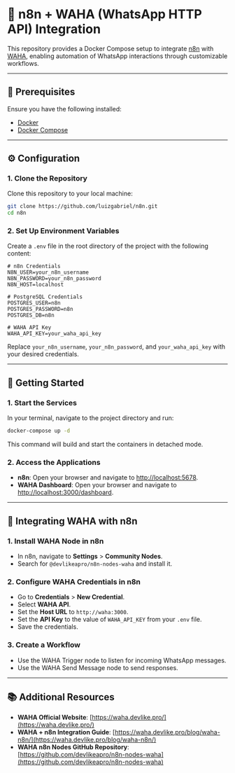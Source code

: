 # 🤖 n8n + WAHA (WhatsApp HTTP API) Integration

This repository provides a Docker Compose setup to integrate [n8n](https://n8n.io/) with [WAHA](https://waha.devlike.pro/), enabling automation of WhatsApp interactions through customizable workflows.

---

## 🧰 Prerequisites

Ensure you have the following installed:

- [Docker](https://docs.docker.com/get-docker/)
- [Docker Compose](https://docs.docker.com/compose/install/)

---

## ⚙️ Configuration

### 1. Clone the Repository

Clone this repository to your local machine:

```bash
git clone https://github.com/luizgabriel/n8n.git
cd n8n
```

### 2. Set Up Environment Variables

Create a `.env` file in the root directory of the project with the following content:

```env
# n8n Credentials
N8N_USER=your_n8n_username
N8N_PASSWORD=your_n8n_password
N8N_HOST=localhost

# PostgreSQL Credentials
POSTGRES_USER=n8n
POSTGRES_PASSWORD=n8n
POSTGRES_DB=n8n

# WAHA API Key
WAHA_API_KEY=your_waha_api_key
```

Replace `your_n8n_username`, `your_n8n_password`, and `your_waha_api_key` with your desired credentials.

---

## 🚀 Getting Started

### 1. Start the Services

In your terminal, navigate to the project directory and run:

```bash
docker-compose up -d
```

This command will build and start the containers in detached mode.

### 2. Access the Applications

- **n8n**: Open your browser and navigate to [http://localhost:5678](http://localhost:5678).
- **WAHA Dashboard**: Open your browser and navigate to [http://localhost:3000/dashboard](http://localhost:3000/dashboard).

---

## 🔌 Integrating WAHA with n8n

### 1. Install WAHA Node in n8n

- In n8n, navigate to **Settings** > **Community Nodes**.
- Search for `@devlikeapro/n8n-nodes-waha` and install it.

### 2. Configure WAHA Credentials in n8n

- Go to **Credentials** > **New Credential**.
- Select **WAHA API**.
- Set the **Host URL** to `http://waha:3000`.
- Set the **API Key** to the value of `WAHA_API_KEY` from your `.env` file.
- Save the credentials.

### 3. Create a Workflow

- Use the WAHA Trigger node to listen for incoming WhatsApp messages.
- Use the WAHA Send Message node to send responses.

---

## 📚 Additional Resources

- **WAHA Official Website**: [https://waha.devlike.pro/](https://waha.devlike.pro/)
- **WAHA + n8n Integration Guide**: [https://waha.devlike.pro/blog/waha-n8n/](https://waha.devlike.pro/blog/waha-n8n/)
- **WAHA n8n Nodes GitHub Repository**: [https://github.com/devlikeapro/n8n-nodes-waha](https://github.com/devlikeapro/n8n-nodes-waha)
